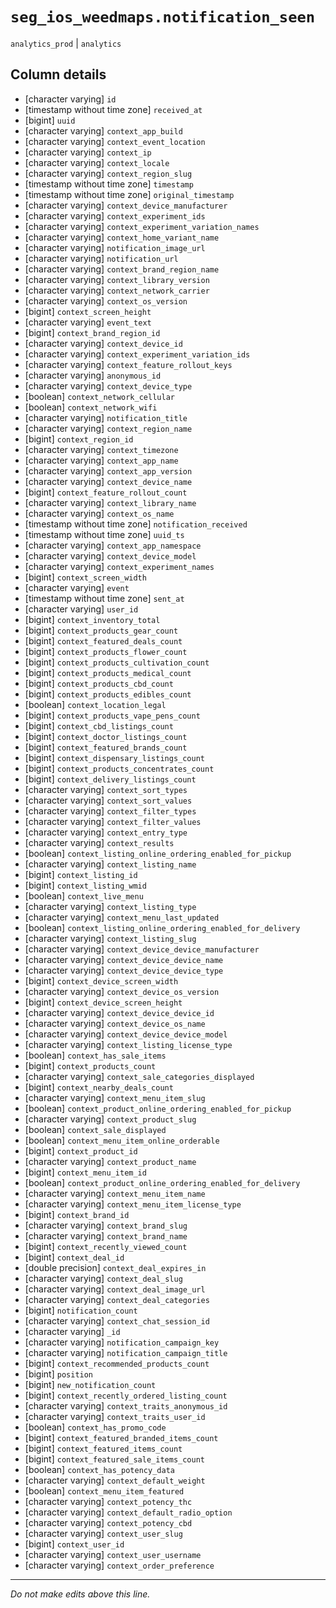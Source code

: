 # `seg_ios_weedmaps.notification_seen`
`analytics_prod` | `analytics`

## Column details
* [character varying] `id`
* [timestamp without time zone] `received_at`
* [bigint]    `uuid`
* [character varying] `context_app_build`
* [character varying] `context_event_location`
* [character varying] `context_ip`
* [character varying] `context_locale`
* [character varying] `context_region_slug`
* [timestamp without time zone] `timestamp`
* [timestamp without time zone] `original_timestamp`
* [character varying] `context_device_manufacturer`
* [character varying] `context_experiment_ids`
* [character varying] `context_experiment_variation_names`
* [character varying] `context_home_variant_name`
* [character varying] `notification_image_url`
* [character varying] `notification_url`
* [character varying] `context_brand_region_name`
* [character varying] `context_library_version`
* [character varying] `context_network_carrier`
* [character varying] `context_os_version`
* [bigint]    `context_screen_height`
* [character varying] `event_text`
* [bigint]    `context_brand_region_id`
* [character varying] `context_device_id`
* [character varying] `context_experiment_variation_ids`
* [character varying] `context_feature_rollout_keys`
* [character varying] `anonymous_id`
* [character varying] `context_device_type`
* [boolean]   `context_network_cellular`
* [boolean]   `context_network_wifi`
* [character varying] `notification_title`
* [character varying] `context_region_name`
* [bigint]    `context_region_id`
* [character varying] `context_timezone`
* [character varying] `context_app_name`
* [character varying] `context_app_version`
* [character varying] `context_device_name`
* [bigint]    `context_feature_rollout_count`
* [character varying] `context_library_name`
* [character varying] `context_os_name`
* [timestamp without time zone] `notification_received`
* [timestamp without time zone] `uuid_ts`
* [character varying] `context_app_namespace`
* [character varying] `context_device_model`
* [character varying] `context_experiment_names`
* [bigint]    `context_screen_width`
* [character varying] `event`
* [timestamp without time zone] `sent_at`
* [character varying] `user_id`
* [bigint]    `context_inventory_total`
* [bigint]    `context_products_gear_count`
* [bigint]    `context_featured_deals_count`
* [bigint]    `context_products_flower_count`
* [bigint]    `context_products_cultivation_count`
* [bigint]    `context_products_medical_count`
* [bigint]    `context_products_cbd_count`
* [bigint]    `context_products_edibles_count`
* [boolean]   `context_location_legal`
* [bigint]    `context_products_vape_pens_count`
* [bigint]    `context_cbd_listings_count`
* [bigint]    `context_doctor_listings_count`
* [bigint]    `context_featured_brands_count`
* [bigint]    `context_dispensary_listings_count`
* [bigint]    `context_products_concentrates_count`
* [bigint]    `context_delivery_listings_count`
* [character varying] `context_sort_types`
* [character varying] `context_sort_values`
* [character varying] `context_filter_types`
* [character varying] `context_filter_values`
* [character varying] `context_entry_type`
* [character varying] `context_results`
* [boolean]   `context_listing_online_ordering_enabled_for_pickup`
* [character varying] `context_listing_name`
* [bigint]    `context_listing_id`
* [bigint]    `context_listing_wmid`
* [boolean]   `context_live_menu`
* [character varying] `context_listing_type`
* [character varying] `context_menu_last_updated`
* [boolean]   `context_listing_online_ordering_enabled_for_delivery`
* [character varying] `context_listing_slug`
* [character varying] `context_device_device_manufacturer`
* [character varying] `context_device_device_name`
* [character varying] `context_device_device_type`
* [bigint]    `context_device_screen_width`
* [character varying] `context_device_os_version`
* [bigint]    `context_device_screen_height`
* [character varying] `context_device_device_id`
* [character varying] `context_device_os_name`
* [character varying] `context_device_device_model`
* [character varying] `context_listing_license_type`
* [boolean]   `context_has_sale_items`
* [bigint]    `context_products_count`
* [character varying] `context_sale_categories_displayed`
* [bigint]    `context_nearby_deals_count`
* [character varying] `context_menu_item_slug`
* [boolean]   `context_product_online_ordering_enabled_for_pickup`
* [character varying] `context_product_slug`
* [boolean]   `context_sale_displayed`
* [boolean]   `context_menu_item_online_orderable`
* [bigint]    `context_product_id`
* [character varying] `context_product_name`
* [bigint]    `context_menu_item_id`
* [boolean]   `context_product_online_ordering_enabled_for_delivery`
* [character varying] `context_menu_item_name`
* [character varying] `context_menu_item_license_type`
* [bigint]    `context_brand_id`
* [character varying] `context_brand_slug`
* [character varying] `context_brand_name`
* [bigint]    `context_recently_viewed_count`
* [bigint]    `context_deal_id`
* [double precision] `context_deal_expires_in`
* [character varying] `context_deal_slug`
* [character varying] `context_deal_image_url`
* [character varying] `context_deal_categories`
* [bigint]    `notification_count`
* [character varying] `context_chat_session_id`
* [character varying] `_id`
* [character varying] `notification_campaign_key`
* [character varying] `notification_campaign_title`
* [bigint]    `context_recommended_products_count`
* [bigint]    `position`
* [bigint]    `new_notification_count`
* [bigint]    `context_recently_ordered_listing_count`
* [character varying] `context_traits_anonymous_id`
* [character varying] `context_traits_user_id`
* [boolean]   `context_has_promo_code`
* [bigint]    `context_featured_branded_items_count`
* [bigint]    `context_featured_items_count`
* [bigint]    `context_featured_sale_items_count`
* [boolean]   `context_has_potency_data`
* [character varying] `context_default_weight`
* [boolean]   `context_menu_item_featured`
* [character varying] `context_potency_thc`
* [character varying] `context_default_radio_option`
* [character varying] `context_potency_cbd`
* [character varying] `context_user_slug`
* [bigint]    `context_user_id`
* [character varying] `context_user_username`
* [character varying] `context_order_preference`

-------------------------------------------------------------------------------
*Do not make edits above this line.*
